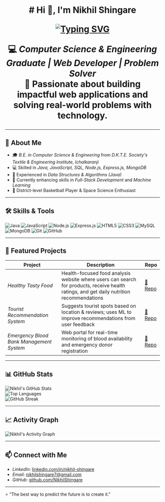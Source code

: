 <h1 align="center"># Hi 👋, I'm Nikhil Shingare

[![Typing SVG](https://readme-typing-svg.herokuapp.com?font=Fira+Code&pause=900&center=true&vCenter=true&width=900&lines=Computer+Science+%26+Engineering+Graduate;Web+Developer+%7C+Problem+Solver;Java+%7C+JavaScript+%7C+Node.js+%7C+Express.js;Always+learning+%26+building)](https://git.io/typing-svg)

💻 *Computer Science & Engineering Graduate | Web Developer | Problem Solver*  
🚀 Passionate about building impactful web applications and solving real-world problems with technology.

---

## 🚀 About Me
- 🎓 *B.E. in Computer Science & Engineering* from *D.K.T.E. Society's Textile & Engineering Institute, Ichalkaranji*
- 💻 Skilled in *Java, JavaScript, SQL, Node.js, Express.js, MongoDB*
- 🔬 Experienced in *Data Structures & Algorithms (Java)*
- 🌱 Currently enhancing skills in *Full-Stack Development* and *Machine Learning*
- 🏀 District-level Basketball Player & Space Science Enthusiast

---

## 🛠 Skills & Tools
![Java](https://img.shields.io/badge/Java-ED8B00?style=for-the-badge&logo=java&logoColor=white)
![JavaScript](https://img.shields.io/badge/JavaScript-F7DF1E?style=for-the-badge&logo=javascript&logoColor=black)
![Node.js](https://img.shields.io/badge/Node.js-339933?style=for-the-badge&logo=nodedotjs&logoColor=white)
![Express.js](https://img.shields.io/badge/Express.js-000000?style=for-the-badge&logo=express&logoColor=white)
![HTML5](https://img.shields.io/badge/HTML5-E34F26?style=for-the-badge&logo=html5&logoColor=white)
![CSS3](https://img.shields.io/badge/CSS3-1572B6?style=for-the-badge&logo=css3&logoColor=white)
![MySQL](https://img.shields.io/badge/MySQL-005C84?style=for-the-badge&logo=mysql&logoColor=white)
![MongoDB](https://img.shields.io/badge/MongoDB-4EA94B?style=for-the-badge&logo=mongodb&logoColor=white)
![Git](https://img.shields.io/badge/Git-F05032?style=for-the-badge&logo=git&logoColor=white)
![GitHub](https://img.shields.io/badge/GitHub-181717?style=for-the-badge&logo=github&logoColor=white)

---

## 📌 Featured Projects

| Project | Description | Repo |
|---------|-------------|------|
| *Healthy Tasty Food* | Health-focused food analysis website where users can search for products, receive health ratings, and get daily nutrition recommendations | [🔗 Repo](https://github.com/yourusername/Healthy-Tasty-Food) |
| *Tourist Recommendation System* | Suggests tourist spots based on location & reviews; uses ML to improve recommendations from user feedback | [🔗 Repo](https://github.com/yourusername/Tourist-Recommendation-System) |
| *Emergency Blood Bank Management System* | Web portal for real-time monitoring of blood availability and emergency donor registration | [🔗 Repo](https://github.com/yourusername/Emergency-Blood-Bank-Management-System) |

---

## 📊 GitHub Stats
![Nikhil's GitHub Stats](https://github-readme-stats.vercel.app/api?username=NikhilShingare007&show_icons=true&theme=tokyonight)  
![Top Languages](https://github-readme-stats.vercel.app/api/top-langs/?username=NikhilShingare007&layout=compact&theme=tokyonight)  
![GitHub Streak](https://github-readme-streak-stats.herokuapp.com/?user=NikhilShingare007&theme=tokyonight)

---

## 📈 Activity Graph
![Nikhil's Activity Graph](https://github-readme-activity-graph.vercel.app/graph?username=NikhilShingare007&theme=react-dark&hide_border=true)

---

## 📫 Connect with Me
- *LinkedIn:* [linkedin.com/in/nikhil-shingare](https://linkedin.com/in/nikhil-shingare)  
- *Email:* nikhilshingare7@gmail.com  
- *GitHub:* [github.com/NikhilShingare](https://github.com/NikhilShingare)  

---

⭐ "The best way to predict the future is to create it."
